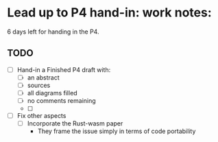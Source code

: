 Lead up to P4 hand-in: work notes: 
==========================


6 days left for handing in the P4. 





TODO
----
- [ ] Hand-in a Finished P4 draft with: 
  - [ ] an abstract 
  - [ ] sources
  - [ ] all diagrams filled
  - [ ] no comments remaining
  - [ ] 

- [ ] Fix other aspects
  - [ ] Incorporate the Rust-wasm paper
     - They frame the issue simply in terms of code portability
     








